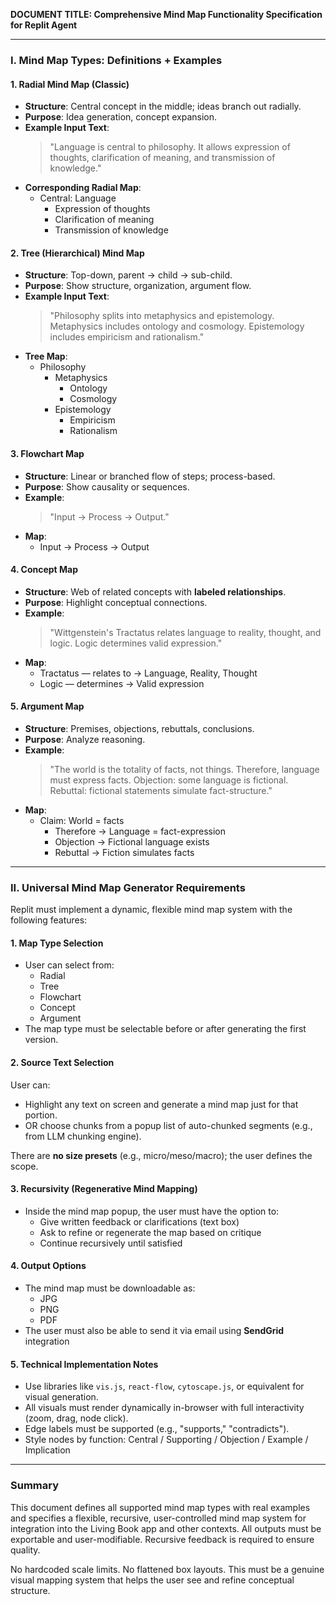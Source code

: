 **DOCUMENT TITLE: Comprehensive Mind Map Functionality Specification for Replit Agent**

---

### **I. Mind Map Types: Definitions + Examples**

#### **1. Radial Mind Map (Classic)**
- **Structure**: Central concept in the middle; ideas branch out radially.
- **Purpose**: Idea generation, concept expansion.
- **Example Input Text**:
  > "Language is central to philosophy. It allows expression of thoughts, clarification of meaning, and transmission of knowledge."
- **Corresponding Radial Map**:
  - Central: Language
    - Expression of thoughts
    - Clarification of meaning
    - Transmission of knowledge

#### **2. Tree (Hierarchical) Mind Map**
- **Structure**: Top-down, parent → child → sub-child.
- **Purpose**: Show structure, organization, argument flow.
- **Example Input Text**:
  > "Philosophy splits into metaphysics and epistemology. Metaphysics includes ontology and cosmology. Epistemology includes empiricism and rationalism."
- **Tree Map**:
  - Philosophy
    - Metaphysics
      - Ontology
      - Cosmology
    - Epistemology
      - Empiricism
      - Rationalism

#### **3. Flowchart Map**
- **Structure**: Linear or branched flow of steps; process-based.
- **Purpose**: Show causality or sequences.
- **Example**:
  > "Input → Process → Output."
- **Map**:
  - Input → Process → Output

#### **4. Concept Map**
- **Structure**: Web of related concepts with **labeled relationships**.
- **Purpose**: Highlight conceptual connections.
- **Example**:
  > "Wittgenstein's Tractatus relates language to reality, thought, and logic. Logic determines valid expression."
- **Map**:
  - Tractatus — relates to → Language, Reality, Thought
  - Logic — determines → Valid expression

#### **5. Argument Map**
- **Structure**: Premises, objections, rebuttals, conclusions.
- **Purpose**: Analyze reasoning.
- **Example**:
  > "The world is the totality of facts, not things. Therefore, language must express facts. Objection: some language is fictional. Rebuttal: fictional statements simulate fact-structure."
- **Map**:
  - Claim: World = facts
    - Therefore → Language = fact-expression
    - Objection → Fictional language exists
    - Rebuttal → Fiction simulates facts

---

### **II. Universal Mind Map Generator Requirements**

Replit must implement a dynamic, flexible mind map system with the following features:

#### **1. Map Type Selection**
- User can select from:
  - Radial
  - Tree
  - Flowchart
  - Concept
  - Argument
- The map type must be selectable before or after generating the first version.

#### **2. Source Text Selection**
User can:
- Highlight any text on screen and generate a mind map just for that portion.
- OR choose chunks from a popup list of auto-chunked segments (e.g., from LLM chunking engine).

There are **no size presets** (e.g., micro/meso/macro); the user defines the scope.

#### **3. Recursivity (Regenerative Mind Mapping)**
- Inside the mind map popup, the user must have the option to:
  - Give written feedback or clarifications (text box)
  - Ask to refine or regenerate the map based on critique
  - Continue recursively until satisfied

#### **4. Output Options**
- The mind map must be downloadable as:
  - JPG
  - PNG
  - PDF
- The user must also be able to send it via email using **SendGrid** integration

#### **5. Technical Implementation Notes**
- Use libraries like `vis.js`, `react-flow`, `cytoscape.js`, or equivalent for visual generation.
- All visuals must render dynamically in-browser with full interactivity (zoom, drag, node click).
- Edge labels must be supported (e.g., "supports," "contradicts").
- Style nodes by function: Central / Supporting / Objection / Example / Implication

---

### **Summary**
This document defines all supported mind map types with real examples and specifies a flexible, recursive, user-controlled mind map system for integration into the Living Book app and other contexts. All outputs must be exportable and user-modifiable. Recursive feedback is required to ensure quality.

No hardcoded scale limits. No flattened box layouts. This must be a genuine visual mapping system that helps the user see and refine conceptual structure.

